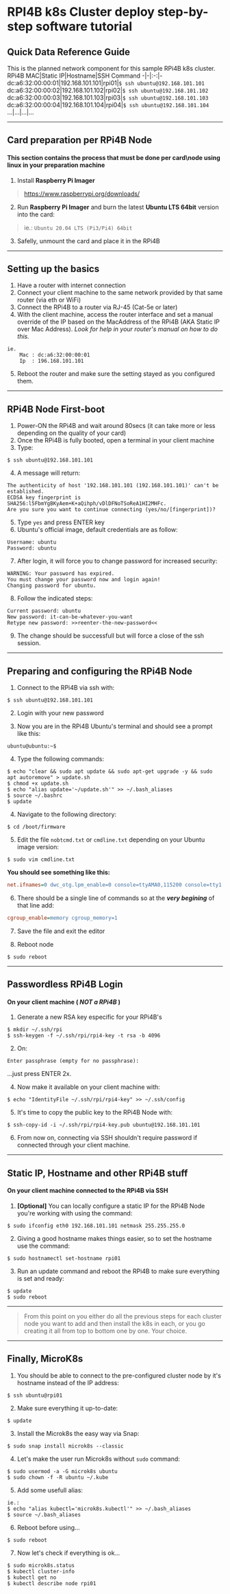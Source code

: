 # RPI4B k8s Cluster deploy step-by-step software tutorial

## Quick Data Reference Guide

This is the planned network component for this sample RPi4B k8s cluster.
RPi4B MAC|Static IP|Hostname|SSH Command
-|-|:-:|-
dc:a6:32:00:00:01|192.168.101.101|rpi01|`$ ssh ubuntu@192.168.101.101`
dc:a6:32:00:00:02|192.168.101.102|rpi02|`$ ssh ubuntu@192.168.101.102`
dc:a6:32:00:00:03|192.168.101.103|rpi03|`$ ssh ubuntu@192.168.101.103`
dc:a6:32:00:00:04|192.168.101.104|rpi04|`$ ssh ubuntu@192.168.101.104`
...|...|...|...

---

## Card preparation per RPi4B Node

#### This section contains the process that must be done per card\node using linux in your preparation machine

1. Install **Raspberry Pi Imager**

> https://www.raspberrypi.org/downloads/

2. Run **Raspberry Pi Imager** and burn the latest **Ubuntu LTS 64bit** version into the card:

> ie.: `Ubuntu 20.04 LTS (Pi3/Pi4) 64bit`

3. Safelly, unmount the card and place it in the RPi4B

---

## Setting up the basics

1. Have a router with internet connection
2. Connect your client machine to the same network provided by that same router (via eth or WiFi)
3. Connect the RPi4B to a router via RJ-45 (Cat-5e or later)
4. With the client machine, access the router interface and set a manual override of the IP based on the MacAddress of the RPi4B (AKA Static IP over Mac Address). *Look for help in your router's manual on how to do this.*

```shell
ie.
    Mac : dc:a6:32:00:00:01
    Ip  : 196.168.101.101
```

5. Reboot the router and make sure the setting stayed as you configured them.

---

## RPi4B Node First-boot

1. Power-ON the RPi4B and wait around 80secs (it can take more or less depending on the quality of your card)
2. Once the RPi4B is fully booted, open a terminal in your client machine
3. Type:

```shell
$ ssh ubuntu@192.168.101.101
```

4. A message will return:

```
The authenticity of host '192.168.101.101 (192.168.101.101)' can't be established.
ECDSA key fingerprint is SHA256:l5FbmYgBKyAem+K+aQihph/vDlDFNoTSoReA1HI2MHFc.
Are you sure you want to continue connecting (yes/no/[fingerprint])?
```

5. Type `yes` and press ENTER key
6. Ubuntu's official image, default credentials are as follow:

```
Username: ubuntu
Password: ubuntu
```

7. After login, it will force you to change password for increased security:

```
WARNING: Your password has expired.
You must change your password now and login again!
Changing password for ubuntu.
```

8. Follow the indicated steps:

```
Current password: ubuntu
New password: it-can-be-whatever-you-want
Retype new password: >>reenter-the-new-password<<
```

9. The change should be successfull but will force a close of the ssh session.

---

## Preparing and configuring the RPi4B Node

1. Connect to the RPi4B via ssh with:

```shell
$ ssh ubuntu@192.168.101.101
```

2. Login with your new password

3. Now you are in the RPi4B Ubuntu's terminal and should see a prompt like this:

```
ubuntu@ubuntu:~$
```

4) Type the following commands:

```shell
$ echo "clear && sudo apt update && sudo apt-get upgrade -y && sudo apt autoremove" > update.sh
$ chmod +x update.sh
$ echo "alias update='~/update.sh'" >> ~/.bash_aliases
$ source ~/.bashrc
$ update
```

4. Navigate to the following directory:

```shell
$ cd /boot/firmware
```

5. Edit the file `nobtcmd.txt` or `cmdline.txt` depending on your Ubuntu image version:

```shell
$ sudo vim cmdline.txt
```

**You should see something like this:**
```ini
net.ifnames=0 dwc_otg.lpm_enable=0 console=ttyAMA0,115200 console=tty1 root=LABEL=writable rootfstype=ext4 elevator=deadline rootwait fixrtc
```

6. There should be a single line of commands so at the ***very begining*** of that line add:

```ini
cgroup_enable=memory cgroup_memory=1 
```

7. Save the file and exit the editor

8. Reboot node

```shell
$ sudo reboot
```

---

## Passwordless RPi4B Login

#### On your client machine ( *NOT a RPi4B* )

1. Generate a new RSA key especific for your RPi4B's

```shell
$ mkdir ~/.ssh/rpi
$ ssh-keygen -f ~/.ssh/rpi/rpi4-key -t rsa -b 4096
```

2. On:

```
Enter passphrase (empty for no passphrase):
```
...just press ENTER 2x.

4. Now make it available on your client machine with:

```shell
$ echo "IdentityFile ~/.ssh/rpi/rpi4-key" >> ~/.ssh/config
```

5. It's time to copy the public key to the RPi4B Node with:

```shell
$ ssh-copy-id -i ~/.ssh/rpi/rpi4-key.pub ubuntu@192.168.101.101
```

6. From now on, connecting via SSH shouldn't require password if connected through your client machine.

---

## Static IP, Hostname and other RPi4B stuff

#### On your client machine connected to the RPi4B via SSH

1. **[Optional]** You can locally configure a static IP for the RPi4B Node you're working with using the command:

```shell
$ sudo ifconfig eth0 192.168.101.101 netmask 255.255.255.0
```

2. Giving a good hostname makes things easier, so to set the hostname use the command:

```shell
$ sudo hostnamectl set-hostname rpi01
```

3. Run an update command and reboot the RPi4B to make sure everything is set and ready:

```shell
$ update
$ sudo reboot
```

---

> From this point on you either do all the previous steps for each cluster node you want to add and then install the k8s in each, or you go creating it all from top to bottom one by one. Your choice.

---

## Finally, MicroK8s

1. You should be able to connect to the pre-configured cluster node by it's hostname instead of the IP address:

```shell
$ ssh ubuntu@rpi01
```

2. Make sure everything it up-to-date:

```shell
$ update
```

3. Install the Microk8s the easy way via Snap:

```shell
$ sudo snap install microk8s --classic
```

4. Let's make the user run Microk8s without `sudo` command:

```shell
$ sudo usermod -a -G microk8s ubuntu
$ sudo chown -f -R ubuntu ~/.kube
```

5. Add some usefull alias:

```shell
ie.:
$ echo "alias kubectl='microk8s.kubectl'" >> ~/.bash_aliases
$ source ~/.bash_aliases
```

6. Reboot before using...

```shell
$ sudo reboot
```

7. Now let's check if everything is ok...

```shell
$ sudo microk8s.status
$ kubectl cluster-info
$ kubectl get no
$ kubectl describe node rpi01
```
